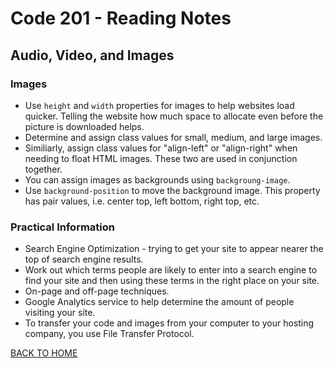 # Code 201 - Reading Notes
<!-- All notes were taken from Reading assignment 11 references in Jon Duckett's book and online references -->
## Audio, Video, and Images
### Images
- Use `height` and `width` properties for images to help websites load quicker. Telling the website how much space to allocate even before the picture is downloaded helps.
- Determine and assign class values for small, medium, and large images.
- Similiarly, assign class values for "align-left" or "align-right" when needing to float HTML images. These two are used in conjunction together.
- You can assign images as backgrounds using `backgroung-image`.
- Use `background-position` to move the background image. This property has pair values, i.e. center top, left bottom, right top, etc.

### Practical Information
- Search Engine Optimization - trying to get your site to appear nearer the top of search engine results.
- Work out which terms people are likely to enter into a search engine to find your site and then using these terms in the right place on your site.
- On-page and off-page techniques.
- Google Analytics service to help determine the amount of people visiting your site.
- To transfer your code and images from your computer to your hosting company, you use File Transfer Protocol.


[BACK TO HOME](../README.md)